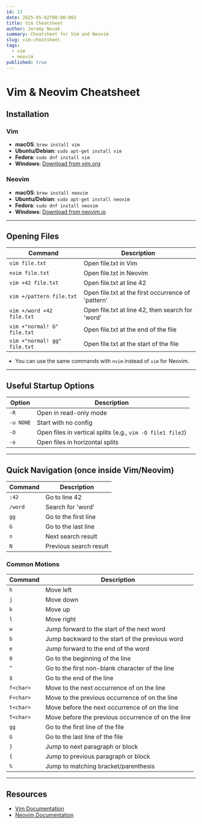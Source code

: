 ```yaml
---
id: 13
date: 2025-05-02T00:00:00Z
title: Vim Cheatsheet
author: Jeremy Novak
summary: Cheatsheet for Vim and Neovim
slug: vim-cheatsheet
tags:
  - vim
  - neovim
published: true
---
```


# Vim & Neovim Cheatsheet

## Installation

### Vim
- **macOS**: `brew install vim`
- **Ubuntu/Debian**: `sudo apt-get install vim`
- **Fedora**: `sudo dnf install vim`
- **Windows**: [Download from vim.org](https://www.vim.org/download.php)

### Neovim
- **macOS**: `brew install neovim`
- **Ubuntu/Debian**: `sudo apt-get install neovim`
- **Fedora**: `sudo dnf install neovim`
- **Windows**: [Download from neovim.io](https://neovim.io/)

---

## Opening Files

| Command | Description |
|---------|-------------|
| `vim file.txt` | Open file.txt in Vim |
| `nvim file.txt` | Open file.txt in Neovim |
| `vim +42 file.txt` | Open file.txt at line 42 |
| `vim +/pattern file.txt` | Open file.txt at the first occurrence of 'pattern' |
| `vim +/word +42 file.txt` | Open file.txt at line 42, then search for 'word' |
| `vim +"normal! G" file.txt` | Open file.txt at the end of the file |
| `vim +"normal! gg" file.txt` | Open file.txt at the start of the file |

- You can use the same commands with `nvim` instead of `vim` for Neovim.

---

## Useful Startup Options

| Option | Description |
|--------|-------------|
| `-R` | Open in read-only mode |
| `-u NONE` | Start with no config |
| `-O` | Open files in vertical splits (e.g., `vim -O file1 file2`) |
| `-o` | Open files in horizontal splits |

---

## Quick Navigation (once inside Vim/Neovim)

| Command | Description |
|---------|-------------|
| `:42` | Go to line 42 |
| `/word` | Search for 'word' |
| `gg` | Go to the first line |
| `G` | Go to the last line |
| `n` | Next search result |
| `N` | Previous search result |

### Common Motions

| Command | Description |
|---------|-------------|
| `h` | Move left |
| `j` | Move down |
| `k` | Move up |
| `l` | Move right |
| `w` | Jump forward to the start of the next word |
| `b` | Jump backward to the start of the previous word |
| `e` | Jump forward to the end of the word |
| `0` | Go to the beginning of the line |
| `^` | Go to the first non-blank character of the line |
| `$` | Go to the end of the line |
| `f<char>` | Move to the next occurrence of <char> on the line |
| `F<char>` | Move to the previous occurrence of <char> on the line |
| `t<char>` | Move before the next occurrence of <char> on the line |
| `T<char>` | Move before the previous occurrence of <char> on the line |
| `gg` | Go to the first line of the file |
| `G` | Go to the last line of the file |
| `}` | Jump to next paragraph or block |
| `{` | Jump to previous paragraph or block |
| `%` | Jump to matching bracket/parenthesis |

---

## Resources
- [Vim Documentation](https://vimhelp.org/)
- [Neovim Documentation](https://neovim.io/doc/) 